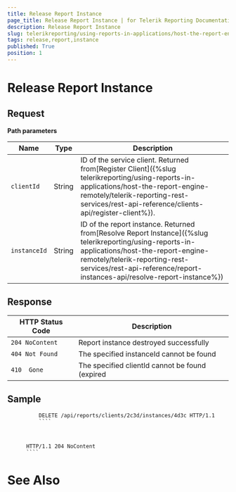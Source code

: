 ```yaml
---
title: Release Report Instance
page_title: Release Report Instance | for Telerik Reporting Documentation
description: Release Report Instance
slug: telerikreporting/using-reports-in-applications/host-the-report-engine-remotely/telerik-reporting-rest-services/rest-api-reference/report-instances-api/release-report-instance
tags: release,report,instance
published: True
position: 1
---
```


# Release Report Instance



## Request





__Path parameters__


| Name | Type | Description |
| ------ | ------ | ------ |
|`clientId`|String|ID of the service client. Returned from[Register Client]({%slug telerikreporting/using-reports-in-applications/host-the-report-engine-remotely/telerik-reporting-rest-services/rest-api-reference/clients-api/register-client%}).|
|`instanceId`|String|ID of the report instance. Returned from[Resolve Report Instance]({%slug telerikreporting/using-reports-in-applications/host-the-report-engine-remotely/telerik-reporting-rest-services/rest-api-reference/report-instances-api/resolve-report-instance%})|




## Response


| HTTP Status Code | Description |
| ------ | ------ |
|`204 NoContent`|Report instance destroyed successfully|
|`404 Not Found`|The specified instanceId cannot be found|
|`410  Gone`|The specified clientId cannot be found (expired|




## Sample

````
          DELETE /api/reports/clients/2c3d/instances/4d3c HTTP/1.1
          ````



````
          HTTP/1.1 204 NoContent
          ````



# See Also
